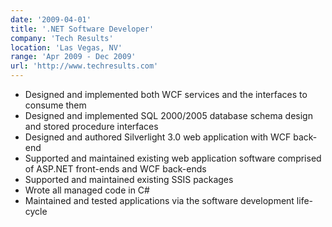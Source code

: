 ```yaml
---
date: '2009-04-01'
title: '.NET Software Developer'
company: 'Tech Results'
location: 'Las Vegas, NV'
range: 'Apr 2009 - Dec 2009'
url: 'http://www.techresults.com'
---
```


- Designed and implemented both WCF services and the interfaces to consume them
- Designed and implemented SQL 2000/2005 database schema design and stored procedure interfaces
- Designed and authored Silverlight 3.0 web application with WCF back-end
- Supported and maintained existing web application software comprised of ASP.NET front-ends and WCF back-ends
- Supported and maintained existing SSIS packages
- Wrote all managed code in C#
- Maintained and tested applications via the software development life-cycle
